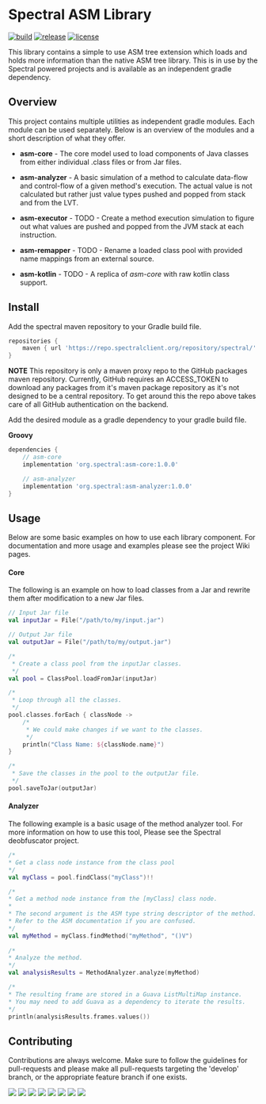 # Spectral ASM Library

[![build](https://img.shields.io/github/workflow/status/spectral-powered/asm/build)](https://github.com/spectral-powered/asm/actions?query=workflow%3Abuild)
[![release](https://img.shields.io/github/v/release/spectral-powered/asm?include_prereleases)](https://github.com/spectral-powered/asm/releases)
[![license](https://img.shields.io/github/license/spectral-powered/asm)](https://github.com/spectral-powered/asm/blob/master/LICENSE.md)

This library contains a simple to use ASM tree extension which loads and holds
more information than the native ASM tree library. This is in use by the Spectral
powered projects and is available as an independent gradle dependency.

## Overview
This project contains multiple utilities as independent gradle modules. Each module
can be used separately. Below is an overview of the modules and a short description of 
what they offer.

- **asm-core** - The core model used to load components of Java classes from either individual .class files
or from Jar files.

- **asm-analyzer** - A basic simulation of a method to calculate data-flow and control-flow of a given method's
execution. The actual value is not calculated but rather just value types pushed and popped from stack and from the
LVT.

- **asm-executor** - TODO - Create a method execution simulation to figure out what values are pushed
and popped from the JVM stack at each instruction.

- **asm-remapper** - TODO - Rename a loaded class pool with provided name mappings from an external source.

- **asm-kotlin** - TODO - A replica of *asm-core* with raw kotlin class support.

## Install
Add the spectral maven repository to your Gradle build file.

```groovy
repositories {
    maven { url 'https://repo.spectralclient.org/repository/spectral/' }
}
```

**NOTE** This repository is only a maven proxy repo to the GitHub packages maven repository. Currently, GitHub
requires an ACCESS_TOKEN to download any packages from it's maven package repository as it's not designed to be a central repository.
To get around this the repo above takes care of all GitHub authentication on the backend.

Add the desired module as a gradle dependency to your gradle build file.

**Groovy**
```groovy
dependencies {
    // asm-core
    implementation 'org.spectral:asm-core:1.0.0'

    // asm-analyzer
    implementation 'org.spectral:asm-analyzer:1.0.0'
}
```

## Usage

Below are some basic examples on how to use each library component. For documentation and more usage and examples
please see the project Wiki pages.

#### Core
The following is an example on how to load classes from a Jar and rewrite them after modification
to a new Jar files.

```kotlin
// Input Jar file
val inputJar = File("/path/to/my/input.jar")

// Output Jar file
val outputJar = File("/path/to/my/output.jar")

/*
 * Create a class pool from the inputJar classes.
 */
val pool = ClassPool.loadFromJar(inputJar)

/*
 * Loop through all the classes.
 */
pool.classes.forEach { classNode ->
    /*
     * We could make changes if we want to the classes.
     */
    println("Class Name: ${classNode.name}")
}

/*
 * Save the classes in the pool to the outputJar file.
 */
pool.saveToJar(outputJar)
```

#### Analyzer
The following example is a basic usage of the method analyzer tool. For more information on how
to use this tool, Please see the Spectral deobfuscator project.

```kotlin
/*
* Get a class node instance from the class pool
*/
val myClass = pool.findClass("myClass")!!

/*
* Get a method node instance from the [myClass] class node.
* 
* The second argument is the ASM type string descriptor of the method.
* Refer to the ASM documentation if you are confused.
*/
val myMethod = myClass.findMethod("myMethod", "()V")
    
/*
* Analyze the method.
*/
val analysisResults = MethodAnalyzer.analyze(myMethod)

/*
* The resulting frame are stored in a Guava ListMultiMap instance.
* You may need to add Guava as a dependency to iterate the results.
*/
println(analysisResults.frames.values())
```
## Contributing
Contributions are always welcome. Make sure to follow the guidelines for pull-requests and please make
all pull-requests targeting the 'develop' branch, or the appropriate feature branch if one exists.

[![](https://sourcerer.io/fame/kyle-escobar/spectral-powered/asm/images/0)](https://sourcerer.io/fame/kyle-escobar/spectral-powered/asm/links/0)
[![](https://sourcerer.io/fame/kyle-escobar/spectral-powered/asm/images/1)](https://sourcerer.io/fame/kyle-escobar/spectral-powered/asm/links/1)
[![](https://sourcerer.io/fame/kyle-escobar/spectral-powered/asm/images/2)](https://sourcerer.io/fame/kyle-escobar/spectral-powered/asm/links/2)
[![](https://sourcerer.io/fame/kyle-escobar/spectral-powered/asm/images/3)](https://sourcerer.io/fame/kyle-escobar/spectral-powered/asm/links/3)
[![](https://sourcerer.io/fame/kyle-escobar/spectral-powered/asm/images/4)](https://sourcerer.io/fame/kyle-escobar/spectral-powered/asm/links/4)
[![](https://sourcerer.io/fame/kyle-escobar/spectral-powered/asm/images/5)](https://sourcerer.io/fame/kyle-escobar/spectral-powered/asm/links/5)
[![](https://sourcerer.io/fame/kyle-escobar/spectral-powered/asm/images/6)](https://sourcerer.io/fame/kyle-escobar/spectral-powered/asm/links/6)
[![](https://sourcerer.io/fame/kyle-escobar/spectral-powered/asm/images/7)](https://sourcerer.io/fame/kyle-escobar/spectral-powered/asm/links/7)